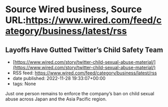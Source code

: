 # Source Wired business, Source URL:https://www.wired.com/feed/category/business/latest/rss

## Layoffs Have Gutted Twitter’s Child Safety Team
 - [https://www.wired.com/story/twitter-child-sexual-abuse-material/](https://www.wired.com/story/twitter-child-sexual-abuse-material/)
 - RSS feed: https://www.wired.com/feed/category/business/latest/rss
 - date published: 2022-11-28 19:33:07+00:00
 - tags: None

Just one person remains to enforce the company’s ban on child sexual abuse across Japan and the Asia Pacific region.
